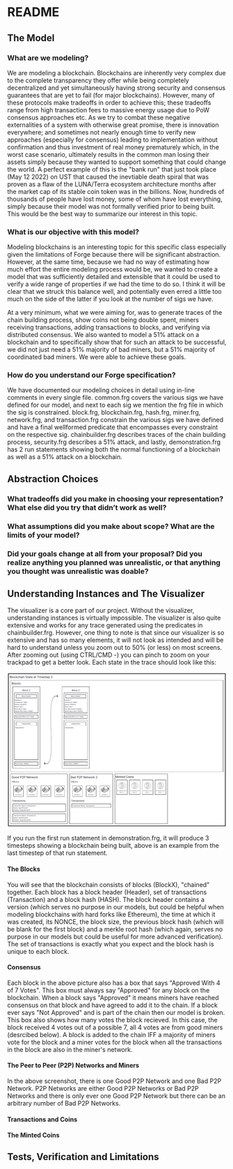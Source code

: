 # README

## The Model

### What are we modeling?
We are modeling a blockchain. Blockchains are inherently very complex due to the complete transparency they offer while being completely decentralized and yet simultaneously having strong security and consensus guarantees that are yet to fail (for major blockchains). However, many of these protocols make tradeoffs in order to achieve this; these tradeoffs range from high transaction fees to massive energy usage due to PoW consensus approaches etc. As we try to combat these negative externalities of a system with otherwise great promise, there is innovation everywhere; and sometimes not nearly enough time to verify new approaches (especially for consensus) leading to implementation without confirmation and thus investment of real money prematurely which, in the worst case scenario, ultimately results in the common man losing their assets simply because they wanted to support something that could change the world. A perfect example of this is the "bank run" that just took place (May 12 2022) on UST that caused the inevtiable death spiral that was proven as a flaw of the LUNA/Terra ecosystem architecture months after the market cap of its stable coin token was in the billions. Now, hundreds of thousands of people have lost money, some of whom have lost everything, simply because their model was not formally verified prior to being built. This would be the best way to summarize our interest in this topic.

### What is our objective with this model?
Modeling blockchains is an interesting topic for this specific class especially given the limitations of Forge because there will be significant abstraction. However, at the same time, because we had no way of estimating how much effort the entire modeling process would be, we wanted to create a model that was sufficiently detailed and extensible that it could be used to verify a wide range of properties if we had the time to do so. I think it will be clear that we struck this balance well, and potentially even erred a little too much on the side of the latter if you look at the number of sigs we have.

At a very minimum, what we were aiming for, was to generate traces of the chain building process, show coins not being double spent, miners receiving transactions, adding transactions to blocks, and verifying via distributed consensus. We also wanted to model a 51% attack on a blockchain and to specifically show that for such an attack to be successful, we did not just need a 51% majority of bad miners, but a 51% majority of coordinated bad miners. We were able to achieve these goals.

### How do you understand our Forge specification?
We have documented our modeling choices in detail using in-line comments in every single file. common.frg covers the various sigs we have defined for our model, and next to each sig we mention the frg file in which the sig is constrained. block.frg, blockchain.frg, hash.frg, miner.frg, network.frg, and transaction.frg constrain the various sigs we have defined and have a final wellformed predicate that encompasses every constraint on the respective sig. chainbuilder.frg describes traces of the chain building process, security.frg describes a 51% attack, and lastly, demonstration.frg has 2 run statements showing both the normal functioning of a blockchain as well as a 51% attack on a blockchain.

## Abstraction Choices

### What tradeoffs did you make in choosing your representation? What else did you try that didn’t work as well?

### What assumptions did you make about scope? What are the limits of your model?

### Did your goals change at all from your proposal? Did you realize anything you planned was unrealistic, or that anything you thought was unrealistic was doable?

## Understanding Instances and The Visualizer
The visualizer is a core part of our project. Without the visualizer, understanding instances is virtually impossible. The visualizer is also quite extensive and works for any trace generated using the predicates in chainbuilder.frg. However, one thing to note is that since our visualizer is so extensive and has so many elements, it will not look as intended and will be hard to understand unless you zoom out to 50% (or less) on most screens. After zooming out (using CTRL/CMD -) you can pinch to zoom on your trackpad to get a better look. Each state in the trace should look like this:

![alt text](https://raw.githubusercontent.com/abhinavsriram/cs1710-blockchain-fp-project/main/blockchain.png)

If you run the first run statement in demonstration.frg, it will produce 3 timesteps showing a blockchain being built, above is an example from the last timestep of that run statement. 

#### The Blocks
You will see that the blockchain consists of blocks (BlockX), "chained" together. Each block has a block header (Header), set of transactions (Transaction) and a block hash (HASH). The block header contains a version (which serves no purpose in our models, but could be helpful when modeling blockchains with hard forks like Ethereum), the time at which it was created, its NONCE, the block size, the previous block hash (which will be blank for the first block) and a merkle root hash (which again, serves no purpose in our models but could be useful for more advanced verification). The set of transactions is exactly what you expect and the block hash is unique to each block. 

#### Consensus
Each block in the above picture also has a box that says "Approved With 4 of 7 Votes". This box must always say "Approved" for any block on the blockchain. When a block says "Approved" it means miners have reached consensus on that block and have agreed to add it to the chain. If a block ever says "Not Approved" and is part of the chain then our model is broken. This box also shows how many votes the block recieved. In this case, the block received 4 votes out of a possible 7, all 4 votes are from good miners (desrcibed below). A block is added to the chain IFF a majority of miners vote for the block and a miner votes for the block when all the transactions in the block are also in the miner's network.

#### The Peer to Peer (P2P) Networks and Miners
In the above screenshot, there is one Good P2P Network and one Bad P2P Network. P2P Networks are either Good P2P Networks or Bad P2P Networks and there is only ever one Good P2P Network but there can be an arbitrary number of Bad P2P Networks.

#### Transactions and Coins

#### The Minted Coins

## Tests, Verification and Limitations

